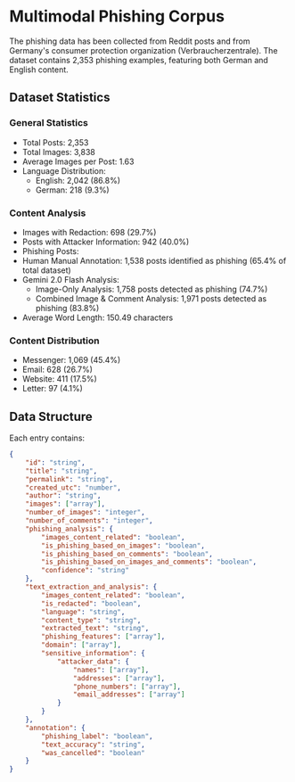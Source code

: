 # Multimodal Phishing Corpus
The phishing data has been collected from Reddit posts and from Germany's consumer protection organization (Verbraucherzentrale). The dataset contains 2,353 phishing examples, featuring both German and English content.


## Dataset Statistics

### General Statistics
- Total Posts: 2,353
- Total Images: 3,838
- Average Images per Post: 1.63
- Language Distribution:
  - English: 2,042 (86.8%)
  - German: 218 (9.3%)

### Content Analysis
- Images with Redaction: 698 (29.7%)
- Posts with Attacker Information: 942 (40.0%)
- Phishing Posts:
- Human Manual Annotation: 1,538 posts identified as phishing (65.4% of total dataset)
- Gemini 2.0 Flash Analysis:
  - Image-Only Analysis: 1,758 posts detected as phishing (74.7%)
  - Combined Image & Comment Analysis: 1,971 posts detected as phishing (83.8%)
- Average Word Length: 150.49 characters

### Content Distribution
- Messenger: 1,069 (45.4%)
- Email: 628 (26.7%)
- Website: 411 (17.5%)
- Letter: 97 (4.1%)

## Data Structure

Each entry contains:

```json
{
    "id": "string",
    "title": "string",
    "permalink": "string",
    "created_utc": "number",
    "author": "string",
    "images": ["array"],
    "number_of_images": "integer",
    "number_of_comments": "integer",
    "phishing_analysis": {
        "images_content_related": "boolean",
        "is_phishing_based_on_images": "boolean",
        "is_phishing_based_on_comments": "boolean",
        "is_phishing_based_on_images_and_comments": "boolean",
        "confidence": "string"
    },
    "text_extraction_and_analysis": {
        "images_content_related": "boolean",
        "is_redacted": "boolean",
        "language": "string",
        "content_type": "string",
        "extracted_text": "string",
        "phishing_features": ["array"],
        "domain": ["array"],
        "sensitive_information": {
            "attacker_data": {
                "names": ["array"],
                "addresses": ["array"],
                "phone_numbers": ["array"],
                "email_addresses": ["array"]
            }
        }
    },
    "annotation": {
        "phishing_label": "boolean",
        "text_accuracy": "string",
        "was_cancelled": "boolean"
    }
}

